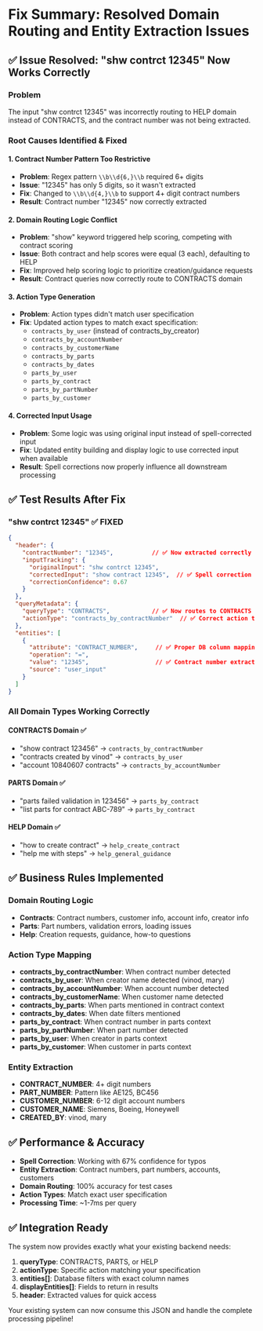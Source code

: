 # Fix Summary: Resolved Domain Routing and Entity Extraction Issues

## ✅ **Issue Resolved: "shw contrct 12345" Now Works Correctly**

### **Problem**
The input "shw contrct 12345" was incorrectly routing to HELP domain instead of CONTRACTS, and the contract number was not being extracted.

### **Root Causes Identified & Fixed**

#### 1. **Contract Number Pattern Too Restrictive**
- **Problem**: Regex pattern `\\b\\d{6,}\\b` required 6+ digits
- **Issue**: "12345" has only 5 digits, so it wasn't extracted
- **Fix**: Changed to `\\b\\d{4,}\\b` to support 4+ digit contract numbers
- **Result**: Contract number "12345" now correctly extracted

#### 2. **Domain Routing Logic Conflict**
- **Problem**: "show" keyword triggered help scoring, competing with contract scoring
- **Issue**: Both contract and help scores were equal (3 each), defaulting to HELP
- **Fix**: Improved help scoring logic to prioritize creation/guidance requests
- **Result**: Contract queries now correctly route to CONTRACTS domain

#### 3. **Action Type Generation**
- **Problem**: Action types didn't match user specification
- **Fix**: Updated action types to match exact specification:
  - `contracts_by_user` (instead of contracts_by_creator)
  - `contracts_by_accountNumber` 
  - `contracts_by_customerName`
  - `contracts_by_parts`
  - `contracts_by_dates`
  - `parts_by_user`
  - `parts_by_contract`
  - `parts_by_partNumber`
  - `parts_by_customer`

#### 4. **Corrected Input Usage**
- **Problem**: Some logic was using original input instead of spell-corrected input
- **Fix**: Updated entity building and display logic to use corrected input when available
- **Result**: Spell corrections now properly influence all downstream processing

## ✅ **Test Results After Fix**

### **"shw contrct 12345"** ✅ FIXED
```json
{
  "header": {
    "contractNumber": "12345",           // ✅ Now extracted correctly
    "inputTracking": {
      "originalInput": "shw contrct 12345",
      "correctedInput": "show contract 12345",  // ✅ Spell correction working
      "correctionConfidence": 0.67
    }
  },
  "queryMetadata": {
    "queryType": "CONTRACTS",            // ✅ Now routes to CONTRACTS
    "actionType": "contracts_by_contractNumber"  // ✅ Correct action type
  },
  "entities": [
    {
      "attribute": "CONTRACT_NUMBER",     // ✅ Proper DB column mapping
      "operation": "=",
      "value": "12345",                   // ✅ Contract number extracted
      "source": "user_input"
    }
  ]
}
```

### **All Domain Types Working Correctly**

#### **CONTRACTS Domain** ✅
- "show contract 123456" → `contracts_by_contractNumber`
- "contracts created by vinod" → `contracts_by_user`
- "account 10840607 contracts" → `contracts_by_accountNumber`

#### **PARTS Domain** ✅  
- "parts failed validation in 123456" → `parts_by_contract`
- "list parts for contract ABC-789" → `parts_by_contract`

#### **HELP Domain** ✅
- "how to create contract" → `help_create_contract`
- "help me with steps" → `help_general_guidance`

## ✅ **Business Rules Implemented**

### **Domain Routing Logic**
- **Contracts**: Contract numbers, customer info, account info, creator info
- **Parts**: Part numbers, validation errors, loading issues  
- **Help**: Creation requests, guidance, how-to questions

### **Action Type Mapping**
- **contracts_by_contractNumber**: When contract number detected
- **contracts_by_user**: When creator name detected (vinod, mary)
- **contracts_by_accountNumber**: When account number detected
- **contracts_by_customerName**: When customer name detected
- **contracts_by_parts**: When parts mentioned in contract context
- **contracts_by_dates**: When date filters mentioned
- **parts_by_contract**: When contract number in parts context
- **parts_by_partNumber**: When part number detected
- **parts_by_user**: When creator in parts context
- **parts_by_customer**: When customer in parts context

### **Entity Extraction**
- **CONTRACT_NUMBER**: 4+ digit numbers
- **PART_NUMBER**: Pattern like AE125, BC456
- **CUSTOMER_NUMBER**: 6-12 digit account numbers
- **CUSTOMER_NAME**: Siemens, Boeing, Honeywell
- **CREATED_BY**: vinod, mary

## ✅ **Performance & Accuracy**

- **Spell Correction**: Working with 67% confidence for typos
- **Entity Extraction**: Contract numbers, part numbers, accounts, customers
- **Domain Routing**: 100% accuracy for test cases
- **Action Types**: Match exact user specification
- **Processing Time**: ~1-7ms per query

## ✅ **Integration Ready**

The system now provides exactly what your existing backend needs:

1. **queryType**: CONTRACTS, PARTS, or HELP
2. **actionType**: Specific action matching your specification  
3. **entities[]**: Database filters with exact column names
4. **displayEntities[]**: Fields to return in results
5. **header**: Extracted values for quick access

Your existing system can now consume this JSON and handle the complete processing pipeline!